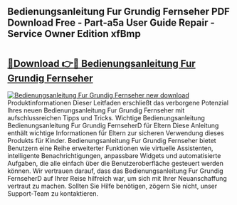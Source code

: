 ## Bedienungsanleitung Fur Grundig Fernseher PDF Download Free - Part-a5a User Guide Repair - Service Owner Edition xfBmp

# <h2><a href="http://df2uvcl.blite.top/?on=Bedienungsanleitung+Fur+Grundig+Fernseher">🔗Download 👉🔴 Bedienungsanleitung Fur Grundig Fernseher</a></h2>

[![Bedienungsanleitung Fur Grundig Fernseher new download](https://i.imgur.com/lujVjoI.png)](http://df2uvcl.blite.top/?on=Bedienungsanleitung+Fur+Grundig+Fernseher)
Produktinformationen Dieser Leitfaden erschließt das verborgene Potenzial Ihres neuen Bedienungsanleitung Fur Grundig Fernseher mit aufschlussreichen Tipps und Tricks. Wichtige Bedienungsanleitung Bedienungsanleitung Fur Grundig FernseherD für Eltern Diese Anleitung enthält wichtige Informationen für Eltern zur sicheren Verwendung dieses Produkts für Kinder. Bedienungsanleitung Fur Grundig Fernseher bietet Benutzern eine Reihe erweiterter Funktionen wie virtuelle Assistenten, intelligente Benachrichtigungen, anpassbare Widgets und automatisierte Aufgaben, die alle einfach über die Benutzeroberfläche gesteuert werden können. Wir vertrauen darauf, dass das Bedienungsanleitung Fur Grundig FernseherD auf Ihrer Reise hilfreich war, um sich mit Ihrer Neuanschaffung vertraut zu machen. Sollten Sie Hilfe benötigen, zögern Sie nicht, unser Support-Team zu kontaktieren.
